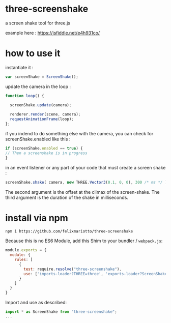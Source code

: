 # three-screenshake
a screen shake tool for three.js   

example here : https://jsfiddle.net/e4h931co/


# how to use it

instantiate it :

```javascript
var screenShake = ScreenShake();
```
  

update the camera in the loop :
```javascript
function loop() {

  screenShake.update(camera);
  
  renderer.render(scene, camera);
  requestAnimationFrame(loop);
};
```
  
if you indend to do something else with the camera, you can check for screenShake.enabled like this :
```javascript
if (screenShake.enabled == true) {
// Then a screenshake is in progress
}
```
   

in an event listener or any part of your code that must create a screen shake :  
```javascript
screenShake.shake( camera, new THREE.Vector3(0.1, 0, 0), 300 /* ms */ );
```
The second argument is the offset at the climax of the screen-shake.
The third argument is the duration of the shake in milliseconds.



# install via npm

`npm i https://github.com/felixmariotto/three-screenshake`

Because this is no ES6 Module, add this Shim to your bundler / `webpack.js`:
```javascript
module.exports = {
  module: {
    rules: [
      {
        test: require.resolve("three-screenshake"),
        use: ['imports-loader?THREE=three', 'exports-loader?ScreenShake']
      }
    ]
  }
}
```
Import and use as described:
```javascript
import * as ScreenShake from "three-screenshake";
...
```
